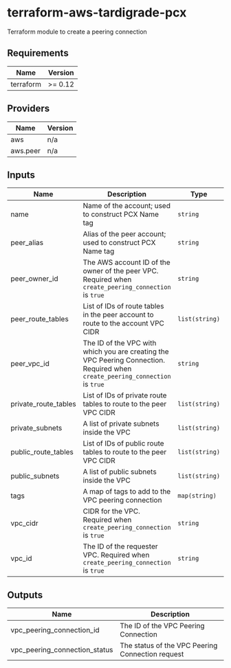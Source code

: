 # terraform-aws-tardigrade-pcx

Terraform module to create a peering connection


<!-- BEGIN TFDOCS -->
## Requirements

| Name | Version |
|------|---------|
| terraform | >= 0.12 |

## Providers

| Name | Version |
|------|---------|
| aws | n/a |
| aws.peer | n/a |

## Inputs

| Name | Description | Type | Default | Required |
|------|-------------|------|---------|:--------:|
| name | Name of the account; used to construct PCX Name tag | `string` | `null` | no |
| peer\_alias | Alias of the peer account; used to construct PCX Name tag | `string` | `null` | no |
| peer\_owner\_id | The AWS account ID of the owner of the peer VPC. Required when `create_peering_connection` is `true` | `string` | `null` | no |
| peer\_route\_tables | List of IDs of route tables in the peer account to route to the account VPC CIDR | `list(string)` | `[]` | no |
| peer\_vpc\_id | The ID of the VPC with which you are creating the VPC Peering Connection. Required when `create_peering_connection` is `true` | `string` | `null` | no |
| private\_route\_tables | List of IDs of private route tables to route to the peer VPC CIDR | `list(string)` | `[]` | no |
| private\_subnets | A list of private subnets inside the VPC | `list(string)` | `[]` | no |
| public\_route\_tables | List of IDs of public route tables to route to the peer VPC CIDR | `list(string)` | `[]` | no |
| public\_subnets | A list of public subnets inside the VPC | `list(string)` | `[]` | no |
| tags | A map of tags to add to the VPC peering connection | `map(string)` | `{}` | no |
| vpc\_cidr | CIDR for the VPC. Required when `create_peering_connection` is `true` | `string` | `null` | no |
| vpc\_id | The ID of the requester VPC. Required when `create_peering_connection` is `true` | `string` | `null` | no |

## Outputs

| Name | Description |
|------|-------------|
| vpc\_peering\_connection\_id | The ID of the VPC Peering Connection |
| vpc\_peering\_connection\_status | The status of the VPC Peering Connection request |

<!-- END TFDOCS -->
